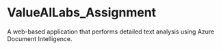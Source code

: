 # ValueAlLabs_Assignment
A web-based application that performs detailed text analysis using Azure Document Intelligence. 
